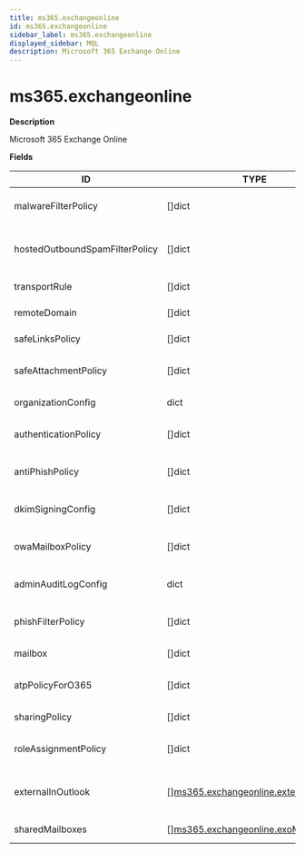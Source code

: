 ```yaml
---
title: ms365.exchangeonline
id: ms365.exchangeonline
sidebar_label: ms365.exchangeonline
displayed_sidebar: MQL
description: Microsoft 365 Exchange Online
---
```


# ms365.exchangeonline

**Description**

Microsoft 365 Exchange Online

**Fields**

| ID                             | TYPE                                                                                    | DESCRIPTION                                  |
| ------------------------------ | --------------------------------------------------------------------------------------- | -------------------------------------------- |
| malwareFilterPolicy            | &#91;&#93;dict                                                                          | List of malware filter policies              |
| hostedOutboundSpamFilterPolicy | &#91;&#93;dict                                                                          | List of hosted outbound spam filter policies |
| transportRule                  | &#91;&#93;dict                                                                          | Transport rules                              |
| remoteDomain                   | &#91;&#93;dict                                                                          | List of remote domains                       |
| safeLinksPolicy                | &#91;&#93;dict                                                                          | List of safe links policies                  |
| safeAttachmentPolicy           | &#91;&#93;dict                                                                          | List of safe attachment policies             |
| organizationConfig             | dict                                                                                    | Organization configurations                  |
| authenticationPolicy           | &#91;&#93;dict                                                                          | List of authentication policies              |
| antiPhishPolicy                | &#91;&#93;dict                                                                          | List of anti-phishing policies               |
| dkimSigningConfig              | &#91;&#93;dict                                                                          | List of dkim signing configurations          |
| owaMailboxPolicy               | &#91;&#93;dict                                                                          | List of OWA mailbox policies                 |
| adminAuditLogConfig            | dict                                                                                    | Admin audit log configuration                |
| phishFilterPolicy              | &#91;&#93;dict                                                                          | List of phishing filter policies             |
| mailbox                        | &#91;&#93;dict                                                                          | List of mailboxes                            |
| atpPolicyForO365               | &#91;&#93;dict                                                                          | List of APT policies for Office 365          |
| sharingPolicy                  | &#91;&#93;dict                                                                          | List of sharing policies                     |
| roleAssignmentPolicy           | &#91;&#93;dict                                                                          | List of role assignment policies             |
| externalInOutlook              | &#91;&#93;[ms365.exchangeonline.externalSender](ms365.exchangeonline.externalsender.md) | List of external sender configurations       |
| sharedMailboxes                | &#91;&#93;[ms365.exchangeonline.exoMailbox](ms365.exchangeonline.exomailbox.md)         | List of shared mailboxes                     |

